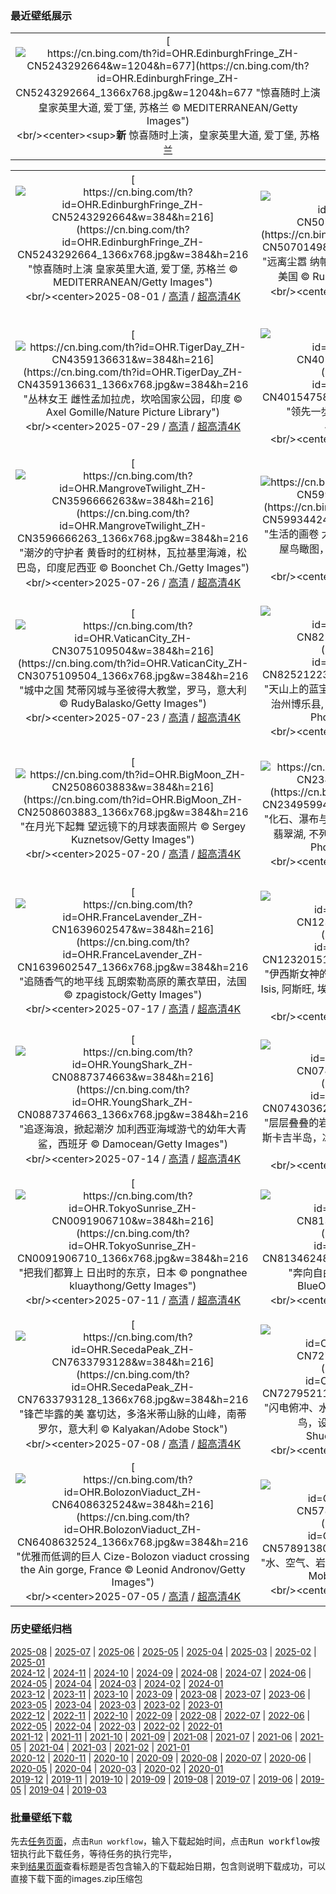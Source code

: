 ### 最近壁纸展示
||
|:---:|
|[![https://cn.bing.com/th?id=OHR.EdinburghFringe_ZH-CN5243292664&w=1204&h=677](https://cn.bing.com/th?id=OHR.EdinburghFringe_ZH-CN5243292664_1366x768.jpg&w=1204&h=677 "惊喜随时上演&#10;皇家英里大道, 爱丁堡, 苏格兰&#10;© MEDITERRANEAN/Getty Images")](https://cn.bing.com/search?q=%e7%88%b1%e4%b8%81%e5%a0%a1%e8%89%ba%e7%a9%97%e8%8a%82&form=hpcapt&mkt=zh-cn&filters=HpDate:"20250731_1600")<br/><center><sup>**新**</sup>&nbsp;惊喜随时上演，皇家英里大道, 爱丁堡, 苏格兰<center/>|

||||
|:---:|:---:|:---:|
|[![https://cn.bing.com/th?id=OHR.EdinburghFringe_ZH-CN5243292664&w=384&h=216](https://cn.bing.com/th?id=OHR.EdinburghFringe_ZH-CN5243292664_1366x768.jpg&w=384&h=216 "惊喜随时上演&#10;皇家英里大道, 爱丁堡, 苏格兰&#10;© MEDITERRANEAN/Getty Images")](https://cn.bing.com/search?q=%e7%88%b1%e4%b8%81%e5%a0%a1%e8%89%ba%e7%a9%97%e8%8a%82&form=hpcapt&mkt=zh-cn&filters=HpDate:"20250731_1600")<br/><center>2025-08-01 / [高清](https://cn.bing.com/th?id=OHR.EdinburghFringe_ZH-CN5243292664_1920x1200.jpg&w=1920&h=1200) / [超高清4K](https://cn.bing.com/th?id=OHR.EdinburghFringe_ZH-CN5243292664_UHD.jpg&w=3840&h=2160)<center/>|[![https://cn.bing.com/th?id=OHR.NaPaliKauai_ZH-CN5070149838&w=384&h=216](https://cn.bing.com/th?id=OHR.NaPaliKauai_ZH-CN5070149838_1366x768.jpg&w=384&h=216 "远离尘嚣&#10;纳帕利海岸的卡拉劳海滩, 可爱岛, 夏威夷, 美国&#10;© Russ Bishop/DanitaDelimont.com")](https://cn.bing.com/search?q=%e2%80%8c%e5%8d%a1%e6%8b%89%e5%8a%b3%e6%b5%b7%e6%bb%a9&form=hpcapt&mkt=zh-cn&filters=HpDate:"20250730_1600")<br/><center>2025-07-31 / [高清](https://cn.bing.com/th?id=OHR.NaPaliKauai_ZH-CN5070149838_1920x1200.jpg&w=1920&h=1200) / [超高清4K](https://cn.bing.com/th?id=OHR.NaPaliKauai_ZH-CN5070149838_UHD.jpg&w=3840&h=2160)<center/>|[![https://cn.bing.com/th?id=OHR.RibadesellaSummer_ZH-CN4852547359&w=384&h=216](https://cn.bing.com/th?id=OHR.RibadesellaSummer_ZH-CN4852547359_1366x768.jpg&w=384&h=216 "理想的世界！&#10;里瓦德塞利亚，阿斯图里亚斯，西班牙&#10;© Agnieszka Glowala/Getty Images")](https://cn.bing.com/search?q=%e9%87%8c%e7%93%a6%e5%be%b7%e5%a1%9e%e5%88%a9%e4%ba%9a&form=hpcapt&mkt=zh-cn&filters=HpDate:"20250729_1600")<br/><center>2025-07-30 / [高清](https://cn.bing.com/th?id=OHR.RibadesellaSummer_ZH-CN4852547359_1920x1200.jpg&w=1920&h=1200) / [超高清4K](https://cn.bing.com/th?id=OHR.RibadesellaSummer_ZH-CN4852547359_UHD.jpg&w=3840&h=2160)<center/>|
|[![https://cn.bing.com/th?id=OHR.TigerDay_ZH-CN4359136631&w=384&h=216](https://cn.bing.com/th?id=OHR.TigerDay_ZH-CN4359136631_1366x768.jpg&w=384&h=216 "丛林女王&#10;雌性孟加拉虎，坎哈国家公园，印度&#10;© Axel Gomille/Nature Picture Library")](https://cn.bing.com/search?q=%e5%9b%bd%e9%99%85%e8%80%81%e8%99%8e%e6%97%a5&form=hpcapt&mkt=zh-cn&filters=HpDate:"20250728_1600")<br/><center>2025-07-29 / [高清](https://cn.bing.com/th?id=OHR.TigerDay_ZH-CN4359136631_1920x1200.jpg&w=1920&h=1200) / [超高清4K](https://cn.bing.com/th?id=OHR.TigerDay_ZH-CN4359136631_UHD.jpg&w=3840&h=2160)<center/>|[![https://cn.bing.com/th?id=OHR.MongoliaYurts_ZH-CN4015475887&w=384&h=216](https://cn.bing.com/th?id=OHR.MongoliaYurts_ZH-CN4015475887_1366x768.jpg&w=384&h=216 "领先一步&#10;蒙古草原上的蒙古包&#10;© Michel Arnault/Shutterstock")](https://cn.bing.com/search?q=%e4%b8%96%e7%95%8c%e8%87%aa%e7%84%b6%e4%bf%9d%e6%8a%a4%e6%97%a5&form=hpcapt&mkt=zh-cn&filters=HpDate:"20250727_1600")<br/><center>2025-07-28 / [高清](https://cn.bing.com/th?id=OHR.MongoliaYurts_ZH-CN4015475887_1920x1200.jpg&w=1920&h=1200) / [超高清4K](https://cn.bing.com/th?id=OHR.MongoliaYurts_ZH-CN4015475887_UHD.jpg&w=3840&h=2160)<center/>|[![https://cn.bing.com/th?id=OHR.BlackfinBarracuda_ZH-CN3850642551&w=384&h=216](https://cn.bing.com/th?id=OHR.BlackfinBarracuda_ZH-CN3850642551_1366x768.jpg&w=384&h=216 "同步闪耀&#10;黑鳍梭鱼群，鲨鱼礁，拉斯穆罕默德国家公园，西奈半岛，埃及&#10;© Alex Mustard/Nature Picture Library")](https://cn.bing.com/search?q=%e6%8b%89%e6%96%af%e7%a9%86%e7%bd%95%e9%bb%98%e5%be%b7%e5%9b%bd%e5%ae%b6%e5%85%ac%e5%9b%ad&form=hpcapt&mkt=zh-cn&filters=HpDate:"20250726_1600")<br/><center>2025-07-27 / [高清](https://cn.bing.com/th?id=OHR.BlackfinBarracuda_ZH-CN3850642551_1920x1200.jpg&w=1920&h=1200) / [超高清4K](https://cn.bing.com/th?id=OHR.BlackfinBarracuda_ZH-CN3850642551_UHD.jpg&w=3840&h=2160)<center/>|
|[![https://cn.bing.com/th?id=OHR.MangroveTwilight_ZH-CN3596666263&w=384&h=216](https://cn.bing.com/th?id=OHR.MangroveTwilight_ZH-CN3596666263_1366x768.jpg&w=384&h=216 "潮汐的守护者&#10;黄昏时的红树林，瓦拉基里海滩，松巴岛，印度尼西亚&#10;© Boonchet Ch./Getty Images")](https://cn.bing.com/search?q=%e4%bf%9d%e6%8a%a4%e7%ba%a2%e6%a0%91%e6%9e%97%e7%94%9f%e6%80%81%e7%b3%bb%e7%bb%9f%e5%9b%bd%e9%99%85%e6%97%a5&form=hpcapt&mkt=zh-cn&filters=HpDate:"20250725_1600")<br/><center>2025-07-26 / [高清](https://cn.bing.com/th?id=OHR.MangroveTwilight_ZH-CN3596666263_1920x1200.jpg&w=1920&h=1200) / [超高清4K](https://cn.bing.com/th?id=OHR.MangroveTwilight_ZH-CN3596666263_UHD.jpg&w=3840&h=2160)<center/>|[![https://cn.bing.com/th?id=OHR.LasPalmas_ZH-CN5993442425&w=384&h=216](https://cn.bing.com/th?id=OHR.LasPalmas_ZH-CN5993442425_1366x768.jpg&w=384&h=216 "生活的画卷&#10;大加那利岛拉斯帕尔马斯色彩缤纷的房屋鸟瞰图，西班牙&#10;© Marco Bottigelli/Getty Images")](https://cn.bing.com/search?q=%e5%a4%a7%e5%8a%a0%e9%82%a3%e5%88%a9%e5%b2%9b%e6%8b%89%e6%96%af%e5%b8%95%e5%b0%94%e9%a9%ac%e6%96%af&form=hpcapt&mkt=zh-cn&filters=HpDate:"20250724_1600")<br/><center>2025-07-25 / [高清](https://cn.bing.com/th?id=OHR.LasPalmas_ZH-CN5993442425_1920x1200.jpg&w=1920&h=1200) / [超高清4K](https://cn.bing.com/th?id=OHR.LasPalmas_ZH-CN5993442425_UHD.jpg&w=3840&h=2160)<center/>|[![https://cn.bing.com/th?id=OHR.AshyWoodswallow_ZH-CN3224168805&w=384&h=216](https://cn.bing.com/th?id=OHR.AshyWoodswallow_ZH-CN3224168805_1366x768.jpg&w=384&h=216 "物以类聚，鸟以群分&#10;栖息在树枝上的灰燕鵙家族&#10;© Captain Skyhigh/Getty Images")](https://cn.bing.com/search?q=%e7%81%b0%e7%87%95%e9%b5%99&form=hpcapt&mkt=zh-cn&filters=HpDate:"20250723_1600")<br/><center>2025-07-24 / [高清](https://cn.bing.com/th?id=OHR.AshyWoodswallow_ZH-CN3224168805_1920x1200.jpg&w=1920&h=1200) / [超高清4K](https://cn.bing.com/th?id=OHR.AshyWoodswallow_ZH-CN3224168805_UHD.jpg&w=3840&h=2160)<center/>|
|[![https://cn.bing.com/th?id=OHR.VaticanCity_ZH-CN3075109504&w=384&h=216](https://cn.bing.com/th?id=OHR.VaticanCity_ZH-CN3075109504_1366x768.jpg&w=384&h=216 "城中之国&#10;梵蒂冈城与圣彼得大教堂，罗马，意大利&#10;© RudyBalasko/Getty Images")](https://cn.bing.com/search?q=%e6%a2%b5%e8%92%82%e5%86%88%e5%9f%8e&form=hpcapt&mkt=zh-cn&filters=HpDate:"20250722_1600")<br/><center>2025-07-23 / [高清](https://cn.bing.com/th?id=OHR.VaticanCity_ZH-CN3075109504_1920x1200.jpg&w=1920&h=1200) / [超高清4K](https://cn.bing.com/th?id=OHR.VaticanCity_ZH-CN3075109504_UHD.jpg&w=3840&h=2160)<center/>|[![https://cn.bing.com/th?id=OHR.GreatHeatY25_ZH-CN8252122347&w=384&h=216](https://cn.bing.com/th?id=OHR.GreatHeatY25_ZH-CN8252122347_1366x768.jpg&w=384&h=216 "天山上的蓝宝石&#10;夏季的赛里木湖，博尔塔拉蒙古自治州博乐县, 中国新疆维吾尔自治区&#10;© Feng Wei Photography/Getty Images")](https://cn.bing.com/search?q=%e6%96%b0%e7%96%86%e8%b5%9b%e9%87%8c%e6%9c%a8%e6%b9%96&form=hpcapt&mkt=zh-cn&filters=HpDate:"20250721_1600")<br/><center>2025-07-22 / [高清](https://cn.bing.com/th?id=OHR.GreatHeatY25_ZH-CN8252122347_1920x1200.jpg&w=1920&h=1200) / [超高清4K](https://cn.bing.com/th?id=OHR.GreatHeatY25_ZH-CN8252122347_UHD.jpg&w=3840&h=2160)<center/>|[![https://cn.bing.com/th?id=OHR.AcroporaReef_ZH-CN2622120276&w=384&h=216](https://cn.bing.com/th?id=OHR.AcroporaReef_ZH-CN2622120276_1366x768.jpg&w=384&h=216 "海洋中的热带雨林&#10;浅海中的鹿角珊瑚&#10;© blue-sea.cz/Shutterstock")](https://cn.bing.com/search?q=%e7%8f%8a%e7%91%9a%e7%a4%81%e5%ae%a3%e4%bc%a0%e5%91%a8&form=hpcapt&mkt=zh-cn&filters=HpDate:"20250720_1600")<br/><center>2025-07-21 / [高清](https://cn.bing.com/th?id=OHR.AcroporaReef_ZH-CN2622120276_1920x1200.jpg&w=1920&h=1200) / [超高清4K](https://cn.bing.com/th?id=OHR.AcroporaReef_ZH-CN2622120276_UHD.jpg&w=3840&h=2160)<center/>|
|[![https://cn.bing.com/th?id=OHR.BigMoon_ZH-CN2508603883&w=384&h=216](https://cn.bing.com/th?id=OHR.BigMoon_ZH-CN2508603883_1366x768.jpg&w=384&h=216 "在月光下起舞&#10;望远镜下的月球表面照片&#10;© Sergey Kuznetsov/Getty Images")](https://cn.bing.com/search?q=%e6%9c%88%e7%90%83&form=hpcapt&mkt=zh-cn&filters=HpDate:"20250719_1600")<br/><center>2025-07-20 / [高清](https://cn.bing.com/th?id=OHR.BigMoon_ZH-CN2508603883_1920x1200.jpg&w=1920&h=1200) / [超高清4K](https://cn.bing.com/th?id=OHR.BigMoon_ZH-CN2508603883_UHD.jpg&w=3840&h=2160)<center/>|[![https://cn.bing.com/th?id=OHR.YohoNP_ZH-CN2349599497&w=384&h=216](https://cn.bing.com/th?id=OHR.YohoNP_ZH-CN2349599497_1366x768.jpg&w=384&h=216 "化石、瀑布与林间小径&#10;幽鹤国家公园的伯吉斯山和翡翠湖, 不列颠哥伦比亚省, 加拿大&#10;© Feng Wei Photography/Getty Images")](https://cn.bing.com/search?q=%e5%b9%bd%e9%b9%a4%e5%9b%bd%e5%ae%b6%e5%85%ac%e5%9b%ad&form=hpcapt&mkt=zh-cn&filters=HpDate:"20250718_1600")<br/><center>2025-07-19 / [高清](https://cn.bing.com/th?id=OHR.YohoNP_ZH-CN2349599497_1920x1200.jpg&w=1920&h=1200) / [超高清4K](https://cn.bing.com/th?id=OHR.YohoNP_ZH-CN2349599497_UHD.jpg&w=3840&h=2160)<center/>|[![https://cn.bing.com/th?id=OHR.IcelandSolstice_ZH-CN6073168622&w=384&h=216](https://cn.bing.com/th?id=OHR.IcelandSolstice_ZH-CN6073168622_1366x768.jpg&w=384&h=216 "一切准备就绪，等待日落&#10;塞里雅兰瀑布日落美景，冰岛&#10;© Tom Mackie/AWL/plainpicture")](https://cn.bing.com/search?q=%e5%a1%9e%e9%87%8c%e9%9b%85%e5%85%b0%e7%80%91%e5%b8%83&form=hpcapt&mkt=zh-cn&filters=HpDate:"20250717_1600")<br/><center>2025-07-18 / [高清](https://cn.bing.com/th?id=OHR.IcelandSolstice_ZH-CN6073168622_1920x1200.jpg&w=1920&h=1200) / [超高清4K](https://cn.bing.com/th?id=OHR.IcelandSolstice_ZH-CN6073168622_UHD.jpg&w=3840&h=2160)<center/>|
|[![https://cn.bing.com/th?id=OHR.FranceLavender_ZH-CN1639602547&w=384&h=216](https://cn.bing.com/th?id=OHR.FranceLavender_ZH-CN1639602547_1366x768.jpg&w=384&h=216 "追随香气的地平线&#10;瓦朗索勒高原的薰衣草田，法国&#10;© zpagistock/Getty Images")](https://cn.bing.com/search?q=%e7%93%a6%e6%9c%97%e7%b4%a2%e5%8b%92%e9%ab%98%e5%8e%9f&form=hpcapt&mkt=zh-cn&filters=HpDate:"20250716_1600")<br/><center>2025-07-17 / [高清](https://cn.bing.com/th?id=OHR.FranceLavender_ZH-CN1639602547_1920x1200.jpg&w=1920&h=1200) / [超高清4K](https://cn.bing.com/th?id=OHR.FranceLavender_ZH-CN1639602547_UHD.jpg&w=3840&h=2160)<center/>|[![https://cn.bing.com/th?id=OHR.TemplePhilae_ZH-CN1232015188&w=384&h=216](https://cn.bing.com/th?id=OHR.TemplePhilae_ZH-CN1232015188_1366x768.jpg&w=384&h=216 "伊西斯女神的光辉照耀下&#10;菲莱神庙&#10;aka Temple of Isis, 阿斯旺, 埃及&#10;© Ratnakorn Piyasirisorost/Getty Images")](https://cn.bing.com/search?q=%e5%9f%83%e5%8f%8a%e9%98%bf%e6%96%af%e6%97%ba%e8%8f%b2%e8%8e%b1%e7%a5%9e%e5%ba%99&form=hpcapt&mkt=zh-cn&filters=HpDate:"20250715_1600")<br/><center>2025-07-16 / [高清](https://cn.bing.com/th?id=OHR.TemplePhilae_ZH-CN1232015188_1920x1200.jpg&w=1920&h=1200) / [超高清4K](https://cn.bing.com/th?id=OHR.TemplePhilae_ZH-CN1232015188_UHD.jpg&w=3840&h=2160)<center/>|[![https://cn.bing.com/th?id=OHR.PerseidsPine_ZH-CN1081004815&w=384&h=216](https://cn.bing.com/th?id=OHR.PerseidsPine_ZH-CN1081004815_1366x768.jpg&w=384&h=216 "永恒的光芒&#10;英仙座流星雨和一棵古老刺果松，大盆地国家公园，内华达州，美国&#10;© Wirestock Creators/Shutterstock")](https://cn.bing.com/search?q=%e8%8b%b1%e4%bb%99%e5%ba%a7%e6%b5%81%e6%98%9f%e9%9b%a8&form=hpcapt&mkt=zh-cn&filters=HpDate:"20250714_1600")<br/><center>2025-07-15 / [高清](https://cn.bing.com/th?id=OHR.PerseidsPine_ZH-CN1081004815_1920x1200.jpg&w=1920&h=1200) / [超高清4K](https://cn.bing.com/th?id=OHR.PerseidsPine_ZH-CN1081004815_UHD.jpg&w=3840&h=2160)<center/>|
|[![https://cn.bing.com/th?id=OHR.YoungShark_ZH-CN0887374663&w=384&h=216](https://cn.bing.com/th?id=OHR.YoungShark_ZH-CN0887374663_1366x768.jpg&w=384&h=216 "追逐海浪，掀起潮汐&#10;加利西亚海域游弋的幼年大青鲨，西班牙&#10;© Damocean/Getty Images")](https://cn.bing.com/search?q=%e5%a4%a7%e9%9d%92%e9%b2%a8&form=hpcapt&mkt=zh-cn&filters=HpDate:"20250713_1600")<br/><center>2025-07-14 / [高清](https://cn.bing.com/th?id=OHR.YoungShark_ZH-CN0887374663_1920x1200.jpg&w=1920&h=1200) / [超高清4K](https://cn.bing.com/th?id=OHR.YoungShark_ZH-CN0887374663_UHD.jpg&w=3840&h=2160)<center/>|[![https://cn.bing.com/th?id=OHR.BasaltColumns_ZH-CN0743036217&w=384&h=216](https://cn.bing.com/th?id=OHR.BasaltColumns_ZH-CN0743036217_1366x768.jpg&w=384&h=216 "层层叠叠的岩石&#10;卡尔夫沙马尔斯维克湾玄武岩柱，斯卡吉半岛，冰岛&#10;© Arterra Picture Library/Alamy Stock Photo")](https://cn.bing.com/search?q=%e5%b2%a9%e7%9f%b3%e5%9c%b0%e8%b4%a8%e5%ad%a6&form=hpcapt&mkt=zh-cn&filters=HpDate:"20250712_1600")<br/><center>2025-07-13 / [高清](https://cn.bing.com/th?id=OHR.BasaltColumns_ZH-CN0743036217_1920x1200.jpg&w=1920&h=1200) / [超高清4K](https://cn.bing.com/th?id=OHR.BasaltColumns_ZH-CN0743036217_UHD.jpg&w=3840&h=2160)<center/>|[![https://cn.bing.com/th?id=OHR.ThomsonGazelle_ZH-CN0413171014&w=384&h=216](https://cn.bing.com/th?id=OHR.ThomsonGazelle_ZH-CN0413171014_1366x768.jpg&w=384&h=216 "跟随妈妈的脚步&#10;汤氏瞪羚母亲和小鹿，马赛马拉，肯尼亚&#10;© Gallo Images/DanitaDelimont.com")](https://cn.bing.com/search?q=%e6%b1%a4%e6%b0%8f%e7%9e%aa%e7%be%9a&form=hpcapt&mkt=zh-cn&filters=HpDate:"20250711_1600")<br/><center>2025-07-12 / [高清](https://cn.bing.com/th?id=OHR.ThomsonGazelle_ZH-CN0413171014_1920x1200.jpg&w=1920&h=1200) / [超高清4K](https://cn.bing.com/th?id=OHR.ThomsonGazelle_ZH-CN0413171014_UHD.jpg&w=3840&h=2160)<center/>|
|[![https://cn.bing.com/th?id=OHR.TokyoSunrise_ZH-CN0091906710&w=384&h=216](https://cn.bing.com/th?id=OHR.TokyoSunrise_ZH-CN0091906710_1366x768.jpg&w=384&h=216 "把我们都算上&#10;日出时的东京，日本&#10;© pongnathee kluaythong/Getty Images")](https://cn.bing.com/search?q=%e4%b8%96%e7%95%8c%e4%ba%ba%e5%8f%a3%e6%97%a5&form=hpcapt&mkt=zh-cn&filters=HpDate:"20250710_1600")<br/><center>2025-07-11 / [高清](https://cn.bing.com/th?id=OHR.TokyoSunrise_ZH-CN0091906710_1920x1200.jpg&w=1920&h=1200) / [超高清4K](https://cn.bing.com/th?id=OHR.TokyoSunrise_ZH-CN0091906710_UHD.jpg&w=3840&h=2160)<center/>|[![https://cn.bing.com/th?id=OHR.BahamaBlues_ZH-CN8134624828&w=384&h=216](https://cn.bing.com/th?id=OHR.BahamaBlues_ZH-CN8134624828_1366x768.jpg&w=384&h=216 "奔向自由之浪&#10;巴哈马的绿松石色水域&#10;© BlueOrange Studio/Adobe Stock")](https://cn.bing.com/search?q=%e5%b7%b4%e5%93%88%e9%a9%ac&form=hpcapt&mkt=zh-cn&filters=HpDate:"20250709_1600")<br/><center>2025-07-10 / [高清](https://cn.bing.com/th?id=OHR.BahamaBlues_ZH-CN8134624828_1920x1200.jpg&w=1920&h=1200) / [超高清4K](https://cn.bing.com/th?id=OHR.BahamaBlues_ZH-CN8134624828_UHD.jpg&w=3840&h=2160)<center/>|[![https://cn.bing.com/th?id=OHR.ConstitucionStation_ZH-CN7962568053&w=384&h=216](https://cn.bing.com/th?id=OHR.ConstitucionStation_ZH-CN7962568053_1366x768.jpg&w=384&h=216 "具有纪念意义的火车站&#10;宪法火车站，布宜诺斯艾利斯，阿根廷&#10;© Grafissimo/Getty Images")](https://cn.bing.com/search?q=%e5%b8%83%e5%ae%9c%e8%af%ba%e6%96%af%e8%89%be%e5%88%a9%e6%96%af&form=hpcapt&mkt=zh-cn&filters=HpDate:"20250708_1600")<br/><center>2025-07-09 / [高清](https://cn.bing.com/th?id=OHR.ConstitucionStation_ZH-CN7962568053_1920x1200.jpg&w=1920&h=1200) / [超高清4K](https://cn.bing.com/th?id=OHR.ConstitucionStation_ZH-CN7962568053_UHD.jpg&w=3840&h=2160)<center/>|
|[![https://cn.bing.com/th?id=OHR.SecedaPeak_ZH-CN7633793128&w=384&h=216](https://cn.bing.com/th?id=OHR.SecedaPeak_ZH-CN7633793128_1366x768.jpg&w=384&h=216 "锋芒毕露的美&#10;塞切达，多洛米蒂山脉的山峰，南蒂罗尔，意大利&#10;© Kalyakan/Adobe Stock")](https://cn.bing.com/search?q=%e5%a4%9a%e6%b4%9b%e7%b1%b3%e8%92%82%e5%b1%b1%e8%84%89&form=hpcapt&mkt=zh-cn&filters=HpDate:"20250707_1600")<br/><center>2025-07-08 / [高清](https://cn.bing.com/th?id=OHR.SecedaPeak_ZH-CN7633793128_1920x1200.jpg&w=1920&h=1200) / [超高清4K](https://cn.bing.com/th?id=OHR.SecedaPeak_ZH-CN7633793128_UHD.jpg&w=3840&h=2160)<center/>|[![https://cn.bing.com/th?id=OHR.ShetlandGannets_ZH-CN7279521125&w=384&h=216](https://cn.bing.com/th?id=OHR.ShetlandGannets_ZH-CN7279521125_1366x768.jpg&w=384&h=216 "闪电俯冲、水花四溅，然后开吃&#10;潜水捕鱼的北方鲣鸟，设得兰群岛，苏格兰&#10;© Richard Shucksmith/Minden Pictures")](https://cn.bing.com/search?q=%e5%8c%97%e6%96%b9%e9%b2%a3%e9%b8%9f&form=hpcapt&mkt=zh-cn&filters=HpDate:"20250706_1600")<br/><center>2025-07-07 / [高清](https://cn.bing.com/th?id=OHR.ShetlandGannets_ZH-CN7279521125_1920x1200.jpg&w=1920&h=1200) / [超高清4K](https://cn.bing.com/th?id=OHR.ShetlandGannets_ZH-CN7279521125_UHD.jpg&w=3840&h=2160)<center/>|[![https://cn.bing.com/th?id=OHR.MesquiteFlats_ZH-CN7152959188&w=384&h=216](https://cn.bing.com/th?id=OHR.MesquiteFlats_ZH-CN7152959188_1366x768.jpg&w=384&h=216 "时光沙丘&#10;死亡谷国家公园的梅斯基特平原沙丘，加利福尼亚州，美国&#10;© Bryan Jolley/TANDEM Stills + Motion")](https://cn.bing.com/search?q=%e6%ad%bb%e4%ba%a1%e8%b0%b7%e5%9b%bd%e5%ae%b6%e5%85%ac%e5%9b%ad&form=hpcapt&mkt=zh-cn&filters=HpDate:"20250705_1600")<br/><center>2025-07-06 / [高清](https://cn.bing.com/th?id=OHR.MesquiteFlats_ZH-CN7152959188_1920x1200.jpg&w=1920&h=1200) / [超高清4K](https://cn.bing.com/th?id=OHR.MesquiteFlats_ZH-CN7152959188_UHD.jpg&w=3840&h=2160)<center/>|
|[![https://cn.bing.com/th?id=OHR.BolozonViaduct_ZH-CN6408632524&w=384&h=216](https://cn.bing.com/th?id=OHR.BolozonViaduct_ZH-CN6408632524_1366x768.jpg&w=384&h=216 "优雅而低调的巨人&#10;Cize-Bolozon viaduct crossing the Ain gorge, France&#10;© Leonid Andronov/Getty Images")](https://cn.bing.com/search?q=%e6%b3%95%e5%9b%bd%e9%94%a1%e5%85%b9%e5%8d%9a%e6%b4%9b%e5%ae%97%e9%ab%98%e6%9e%b6%e6%a1%a5&form=hpcapt&mkt=zh-cn&filters=HpDate:"20250704_1600")<br/><center>2025-07-05 / [高清](https://cn.bing.com/th?id=OHR.BolozonViaduct_ZH-CN6408632524_1920x1200.jpg&w=1920&h=1200) / [超高清4K](https://cn.bing.com/th?id=OHR.BolozonViaduct_ZH-CN6408632524_UHD.jpg&w=3840&h=2160)<center/>|[![https://cn.bing.com/th?id=OHR.OroseiSardegna_ZH-CN5789138034&w=384&h=216](https://cn.bing.com/th?id=OHR.OroseiSardegna_ZH-CN5789138034_1366x768.jpg&w=384&h=216 "水、空气、岩石&#10;奥罗塞，撒丁岛，意大利&#10;© EyeEm Mobile GmbH/Getty Images")](https://cn.bing.com/search?q=%e6%92%92%e4%b8%81%e5%b2%9b%e5%a5%a5%e7%bd%97%e5%a1%9e&form=hpcapt&mkt=zh-cn&filters=HpDate:"20250703_1600")<br/><center>2025-07-04 / [高清](https://cn.bing.com/th?id=OHR.OroseiSardegna_ZH-CN5789138034_1920x1200.jpg&w=1920&h=1200) / [超高清4K](https://cn.bing.com/th?id=OHR.OroseiSardegna_ZH-CN5789138034_UHD.jpg&w=3840&h=2160)<center/>|[![https://cn.bing.com/th?id=OHR.RainbowRiver_ZH-CN5320095849&w=384&h=216](https://cn.bing.com/th?id=OHR.RainbowRiver_ZH-CN5320095849_1366x768.jpg&w=384&h=216 "彩虹河的清澈拥抱&#10;彩虹泉州立公园的彩虹河，佛罗里达州，美国&#10;© Michel Roggo/Minden Pictures")](https://cn.bing.com/search?q=%e4%bd%9b%e7%bd%97%e9%87%8c%e8%be%be%e5%b7%9e%e5%bd%a9%e8%99%b9%e6%b2%b3&form=hpcapt&mkt=zh-cn&filters=HpDate:"20250702_1600")<br/><center>2025-07-03 / [高清](https://cn.bing.com/th?id=OHR.RainbowRiver_ZH-CN5320095849_1920x1200.jpg&w=1920&h=1200) / [超高清4K](https://cn.bing.com/th?id=OHR.RainbowRiver_ZH-CN5320095849_UHD.jpg&w=3840&h=2160)<center/>|


### 历史壁纸归档
[2025-08](views/2025/2025-08.md) | [2025-07](views/2025/2025-07.md) | [2025-06](views/2025/2025-06.md) | [2025-05](views/2025/2025-05.md) | [2025-04](views/2025/2025-04.md) | [2025-03](views/2025/2025-03.md) | [2025-02](views/2025/2025-02.md) | [2025-01](views/2025/2025-01.md)  
[2024-12](views/2024/2024-12.md) | [2024-11](views/2024/2024-11.md) | [2024-10](views/2024/2024-10.md) | [2024-09](views/2024/2024-09.md) | [2024-08](views/2024/2024-08.md) | [2024-07](views/2024/2024-07.md) | [2024-06](views/2024/2024-06.md) | [2024-05](views/2024/2024-05.md) | [2024-04](views/2024/2024-04.md) | [2024-03](views/2024/2024-03.md) | [2024-02](views/2024/2024-02.md) | [2024-01](views/2024/2024-01.md)  
[2023-12](views/2023/2023-12.md) | [2023-11](views/2023/2023-11.md) | [2023-10](views/2023/2023-10.md) | [2023-09](views/2023/2023-09.md) | [2023-08](views/2023/2023-08.md) | [2023-07](views/2023/2023-07.md) | [2023-06](views/2023/2023-06.md) | [2023-05](views/2023/2023-05.md) | [2023-04](views/2023/2023-04.md) | [2023-03](views/2023/2023-03.md) | [2023-02](views/2023/2023-02.md) | [2023-01](views/2023/2023-01.md)  
[2022-12](views/2022/2022-12.md) | [2022-11](views/2022/2022-11.md) | [2022-10](views/2022/2022-10.md) | [2022-09](views/2022/2022-09.md) | [2022-08](views/2022/2022-08.md) | [2022-07](views/2022/2022-07.md) | [2022-06](views/2022/2022-06.md) | [2022-05](views/2022/2022-05.md) | [2022-04](views/2022/2022-04.md) | [2022-03](views/2022/2022-03.md) | [2022-02](views/2022/2022-02.md) | [2022-01](views/2022/2022-01.md)  
[2021-12](views/2021/2021-12.md) | [2021-11](views/2021/2021-11.md) | [2021-10](views/2021/2021-10.md) | [2021-09](views/2021/2021-09.md) | [2021-08](views/2021/2021-08.md) | [2021-07](views/2021/2021-07.md) | [2021-06](views/2021/2021-06.md) | [2021-05](views/2021/2021-05.md) | [2021-04](views/2021/2021-04.md) | [2021-03](views/2021/2021-03.md) | [2021-02](views/2021/2021-02.md) | [2021-01](views/2021/2021-01.md)  
[2020-12](views/2020/2020-12.md) | [2020-11](views/2020/2020-11.md) | [2020-10](views/2020/2020-10.md) | [2020-09](views/2020/2020-09.md) | [2020-08](views/2020/2020-08.md) | [2020-07](views/2020/2020-07.md) | [2020-06](views/2020/2020-06.md) | [2020-05](views/2020/2020-05.md) | [2020-04](views/2020/2020-04.md) | [2020-03](views/2020/2020-03.md) | [2020-02](views/2020/2020-02.md) | [2020-01](views/2020/2020-01.md)  
[2019-12](views/2019/2019-12.md) | [2019-11](views/2019/2019-11.md) | [2019-10](views/2019/2019-10.md) | [2019-09](views/2019/2019-09.md) | [2019-08](views/2019/2019-08.md) | [2019-07](views/2019/2019-07.md) | [2019-06](views/2019/2019-06.md) | [2019-05](views/2019/2019-05.md) | [2019-04](views/2019/2019-04.md) | [2019-03](views/2019/2019-03.md)


### 批量壁纸下载
先去[任务页面](https://github.com/wefashe/image-save/actions/workflows/mydown.yml)，点击`Run workflow`，输入下载起始时间，点击<kbd>Run workflow</kbd>按钮执行此下载任务，等待任务的执行完毕，  
来到[结果页面](https://github.com/wefashe/image-save/releases/tag/down_zip_tag)查看标题是否包含输入的下载起始日期，包含则说明下载成功，可以直接下载下面的images.zip压缩包  
